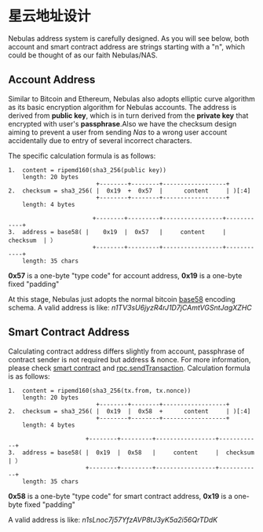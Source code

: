# 星云地址设计

Nebulas address system is carefully designed. As you will see below, both account and smart contract address are strings starting with a "n", which could be thought of as our faith Nebulas/NAS.

## Account Address

Similar to Bitcoin and Ethereum, Nebulas also adopts elliptic curve algorithm as its basic encryption algorithm for Nebulas accounts. The address is derived from **public key**, which is in turn derived from the **private key** that encrypted with user's **passphrase**.Also we have the checksum design aiming to prevent a user from sending _Nas_ to a wrong user account accidentally due to entry of several incorrect characters.

The specific calculation formula is as follows:

```text
1.  content = ripemd160(sha3_256(public key))
    length: 20 bytes
                         +--------+--------+------------------+
2.  checksum = sha3_256( |  0x19  +  0x57  |      content     | )[:4]
                         +--------+--------+------------------+
    length: 4 bytes

                        +--------+---------+-----------------+------------+
3.  address = base58( |    0x19  |  0x57   |     content     |  checksum  | ）
                        +--------+---------+-----------------+------------+
    length: 35 chars
```

**0x57** is a one-byte "type code" for account address, **0x19** is a one-byte fixed "padding"

At this stage, Nebulas just adopts the normal bitcoin [base58](https://en.wikipedia.org/wiki/Base58) encoding schema. A valid address is like: _n1TV3sU6jyzR4rJ1D7jCAmtVGSntJagXZHC_

## Smart Contract Address

Calculating contract address differs slightly from account, passphrase of contract sender is not required but address & nonce. For more information, please check [smart contract](../tutorials/03-smart-contracts-javascript.md) and [rpc.sendTransaction](../dapp-development/rpc/README.html#sendtransaction). Calculation formula is as follows:

```text
1.  content = ripemd160(sha3_256(tx.from, tx.nonce))
    length: 20 bytes
                         +--------+--------+------------------+
2.  checksum = sha3_256( |  0x19  |  0x58  +      content     | )[:4]
                         +--------+--------+------------------+
    length: 4 bytes

                      +--------+---------+-----------------+------------+
3.  address = base58( |  0x19  |  0x58   |     content     |  checksum  | ）
                      +--------+---------+-----------------+------------+
    length: 35 chars
```

**0x58** is a one-byte "type code" for smart contract address, **0x19** is a one-byte fixed "padding"

A valid address is like: _n1sLnoc7j57YfzAVP8tJ3yK5a2i56QrTDdK_

